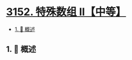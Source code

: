# [3152. 特殊数组 II【中等】](https://github.com/Tdahuyou/TNotes.leetcode/tree/main/notes/3152.%20%E7%89%B9%E6%AE%8A%E6%95%B0%E7%BB%84%20II%E3%80%90%E4%B8%AD%E7%AD%89%E3%80%91)

<!-- region:toc -->

- [1. 📝 概述](#1--概述)

<!-- endregion:toc -->

## 1. 📝 概述
